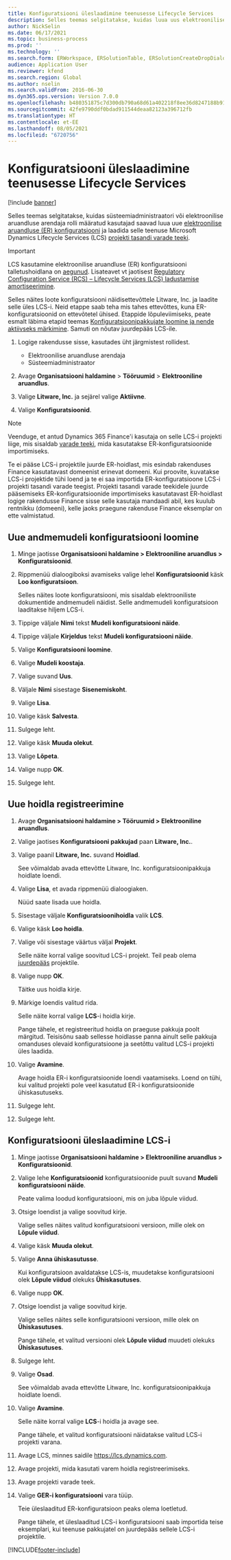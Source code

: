 ```yaml
---
title: Konfiguratsiooni üleslaadimine teenusesse Lifecycle Services
description: Selles teemas selgitatakse, kuidas luua uus elektroonilise aruandluse (ER) konfiguratsioon ja laadida see üles teenusesse Microsoft Dynamics Lifecycle Services (LCS).
author: NickSelin
ms.date: 06/17/2021
ms.topic: business-process
ms.prod: ''
ms.technology: ''
ms.search.form: ERWorkspace, ERSolutionTable, ERSolutionCreateDropDialog, ERDataModelDesigner, ERDataModelContentsItemCreationDialog, ERSolutionRepositoryTable, ERSolutionRepositoryCreateDropDialog, ERSolutionImport
audience: Application User
ms.reviewer: kfend
ms.search.region: Global
ms.author: nselin
ms.search.validFrom: 2016-06-30
ms.dyn365.ops.version: Version 7.0.0
ms.openlocfilehash: b480351875c7d300db790a68d61a402218f8ee36d8247188b912762f21d035b3
ms.sourcegitcommit: 42fe9790ddf0bdad911544deaa82123a396712fb
ms.translationtype: HT
ms.contentlocale: et-EE
ms.lasthandoff: 08/05/2021
ms.locfileid: "6720756"
---
```

# <a name="upload-a-configuration-into-lifecycle-services"></a>Konfiguratsiooni üleslaadimine teenusesse Lifecycle Services

[!include [banner](../../includes/banner.md)]

Selles teemas selgitatakse, kuidas süsteemiadministraatori või elektroonilise aruandluse arendaja rolli määratud kasutajad saavad luua uue [elektroonilise aruandluse (ER) konfiguratsiooni](../general-electronic-reporting.md#Configuration) ja laadida selle teenuse Microsoft Dynamics Lifecycle Services (LCS) [projekti tasandi varade teeki](../../lifecycle-services/asset-library.md).

> [!IMPORTANT]
> LCS kasutamine elektroonilise aruandluse (ER) konfiguratsiooni talletushoidlana on [aegunud](../../../../finance/get-started/removed-deprecated-features-finance.md#features-removed-or-deprecated-in-the-finance-10017-release). Lisateavet vt jaotisest [Regulatory Configuration Service (RCS) – Lifecycle Services (LCS) ladustamise amortiseerimine](../../../../finance/localizations/rcs-lcs-repo-dep-faq.md).

Selles näites loote konfiguratsiooni näidisettevõttele Litware, Inc. ja laadite selle üles LCS-i. Neid etappe saab teha mis tahes ettevõttes, kuna ER-konfiguratsioonid on ettevõtetel ühised. Etappide lõpuleviimiseks, peate esmalt läbima etapid teemas [Konfiguratsioonipakkujate loomine ja nende aktiivseks märkimine](er-configuration-provider-mark-it-active-2016-11.md). Samuti on nõutav juurdepääs LCS-ile.

1. Logige rakendusse sisse, kasutades üht järgmistest rollidest.

    - Elektroonilise aruandluse arendaja
    - Süsteemiadministraator

2. Avage **Organisatsiooni haldamine** \> **Tööruumid** \> **Elektrooniline aruandlus**.
3. Valige **Litware, Inc.** ja sejärel valige **Aktiivne**.
4. Valige **Konfiguratsioonid**.

<a name="accessconditions"></a>
> [!NOTE]
> Veenduge, et antud Dynamics 365 Finance'i kasutaja on selle LCS-i projekti liige, mis sisaldab [varade teeki](../../lifecycle-services/asset-library.md#asset-library-support), mida kasutatakse ER-konfiguratsioonide importimiseks.
>
> Te ei pääse LCS-i projektile juurde ER-hoidlast, mis esindab rakenduses Finance kasutatavast domeenist erinevat domeeni. Kui proovite, kuvatakse LCS-i projektide tühi loend ja te ei saa importida ER-konfiguratsioone LCS-i projekti tasandi varade teegist. Projekti tasandi varade teekidele juurde pääsemiseks ER-konfiguratsioonide importimiseks kasutatavast ER-hoidlast logige rakendusse Finance sisse selle kasutaja mandaadi abil, kes kuulub rentnikku (domeeni), kelle jaoks praegune rakenduse Finance eksemplar on ette valmistatud.

## <a name="create-a-new-data-model-configuration"></a>Uue andmemudeli konfiguratsiooni loomine

1. Minge jaotisse **Organisatsiooni haldamine \> Elektrooniline aruandlus \> Konfiguratsioonid**.
2. Rippmenüü dialoogiboksi avamiseks valige lehel **Konfiguratsioonid** käsk **Loo konfiguratsioon**.

    Selles näites loote konfiguratsiooni, mis sisaldab elektrooniliste dokumentide andmemudeli näidist. Selle andmemudeli konfiguratsioon laaditakse hiljem LCS-i.

3. Tippige väljale **Nimi** tekst **Mudeli konfiguratsiooni näide**.
4. Tippige väljale **Kirjeldus** tekst **Mudeli konfiguratsiooni näide**.
5. Valige **Konfiguratsiooni loomine**.
6. Valige **Mudeli koostaja**.
7. Valige suvand **Uus**.
8. Väljale **Nimi** sisestage **Sisenemiskoht**.
9. Valige **Lisa**.
10. Valige käsk **Salvesta**.
11. Sulgege leht.
12. Valige käsk **Muuda olekut**.
13. Valige **Lõpeta**.
14. Valige nupp **OK**.
15. Sulgege leht.

## <a name="register-a-new-repository"></a>Uue hoidla registreerimine

1. Avage **Organisatsiooni haldamine \> Tööruumid \> Elektrooniline aruandlus**.

2. Valige jaotises **Konfiguratsiooni pakkujad** paan **Litware, Inc.**.

3. Valige paanil **Litware, Inc.** suvand **Hoidlad**.

    See võimaldab avada ettevõtte Litware, Inc. konfiguratsioonipakkuja hoidlate loendi.

4. Valige **Lisa**, et avada rippmenüü dialoogiaken.

    Nüüd saate lisada uue hoidla.

5. Sisestage väljale **Konfiguratsioonihoidla** valik **LCS**.
6. Valige käsk **Loo hoidla**.
7. Valige või sisestage väärtus väljal **Projekt**.

    Selle näite korral valige soovitud LCS-i projekt. Teil peab olema [juurdepääs](#accessconditions) projektile.

8. Valige nupp **OK**.

    Täitke uus hoidla kirje.

9. Märkige loendis valitud rida.

    Selle näite korral valige **LCS**-i hoidla kirje.

    Pange tähele, et registreeritud hoidla on praeguse pakkuja poolt märgitud. Teisisõnu saab sellesse hoidlasse panna ainult selle pakkuja omanduses olevaid konfiguratsioone ja seetõttu valitud LCS-i projekti üles laadida.

10. Valige **Avamine**.

    Avage hoidla ER-i konfiguratsioonide loendi vaatamiseks. Loend on tühi, kui valitud projekti pole veel kasutatud ER-i konfiguratsioonide ühiskasutuseks.

11. Sulgege leht.
12. Sulgege leht.

## <a name="upload-a-configuration-into-lcs"></a>Konfiguratsiooni üleslaadimine LCS-i

1. Minge jaotisse **Organisatsiooni haldamine \> Elektrooniline aruandlus \> Konfiguratsioonid**.
2. Valige lehe **Konfiguratsioonid** konfiguratsioonide puult suvand **Mudeli konfiguratsiooni näide**.

    Peate valima loodud konfiguratsiooni, mis on juba lõpule viidud.

3. Otsige loendist ja valige soovitud kirje.

    Valige selles näites valitud konfiguratsiooni versioon, mille olek on **Lõpule viidud**.

4. Valige käsk **Muuda olekut**.
5. Valige **Anna ühiskasutusse**.

    Kui konfiguratsioon avaldatakse LCS-is, muudetakse konfiguratsiooni olek **Lõpule viidud** olekuks **Ühiskasutuses**.

6. Valige nupp **OK**.
7. Otsige loendist ja valige soovitud kirje.

    Valige selles näites selle konfiguratsiooni versioon, mille olek on **Ühiskasutuses**.

    Pange tähele, et valitud versiooni olek **Lõpule viidud** muudeti olekuks **Ühiskasutuses**.

8. Sulgege leht.
9. Valige **Osad**.

    See võimaldab avada ettevõtte Litware, Inc. konfiguratsioonipakkuja hoidlate loendi.

10. Valige **Avamine**.

    Selle näite korral valige **LCS**-i hoidla ja avage see.

    Pange tähele, et valitud konfiguratsiooni näidatakse valitud LCS-i projekti varana.

11. Avage LCS, minnes saidile <https://lcs.dynamics.com>.
12. Avage projekti, mida kasutati varem hoidla registreerimiseks.
13. Avage projekti varade teek.
14. Valige **GER-i konfiguratsiooni** vara tüüp.

    Teie üleslaaditud ER-konfiguratsioon peaks olema loetletud.

    Pange tähele, et üleslaaditud LCS-i konfiguratsiooni saab importida teise eksemplari, kui teenuse pakkujatel on juurdepääs sellele LCS-i projektile.


[!INCLUDE[footer-include](../../../../includes/footer-banner.md)]
